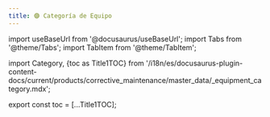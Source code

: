 ```yaml
---
title: 🟣 Categoría de Equipo
---
```


import useBaseUrl from '@docusaurus/useBaseUrl'; 
import Tabs from '@theme/Tabs';
import TabItem from '@theme/TabItem';

import Category, {toc as Title1TOC} from '/i18n/es/docusaurus-plugin-content-docs/current/products/corrective_maintenance/master_data/_equipment_category.mdx'; 


<Category/>


export const toc = [...Title1TOC];


